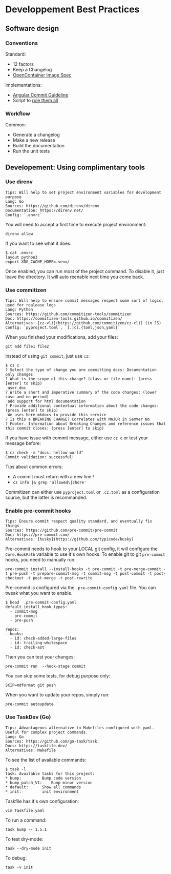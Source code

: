 # Developpement Best Practices

## Software design

### Conventions

Standard:

- 12 factors
- Keep a Changelog
- [OpenContainer Image Spec](https://github.com/angular/angular.js/blob/master/DEVELOPERS.md#-git-commit-guidelines)

Implementations:

- [Angular Commit Guideline](https://github.com/angular/angular.js/blob/master/DEVELOPERS.md#-git-commit-guidelines)
- Script to [rule them all](https://github.com/github/scripts-to-rule-them-all/tree/master/script)

### Workflow

Common:

- Generate a changelog
- Make a new release
- Build the documentation
- Run the unit tests

## Developement: Using complimentary tools

### Use direnv

```
Tips: Will help to set project environment variables for development purpose
Lang: Go
Sources: https://github.com/direnv/direnv
Documentation: https://direnv.net/
Config: `.envrc`
```

You will need to accept a first time to execute project environment:

```
direnv allow
```

If you want to see what it does:

```
$ cat .envrc
layout python3
export XDG_CACHE_HOME=.venv/
```

Once enabled, you can run most of the project command. To disable it, just leave the directory. It will
auto reenable next time you come back.

### Use commitizen

```
Tips: Will help to ensure commit messages respect some sort of logic, used for realease logs
Lang: Python
Sources: https://github.com/commitizen-tools/commitizen
Doc: https://commitizen-tools.github.io/commitizen/
Alternatives: [cz-vli](https://github.com/commitizen/cz-cli) (in JS)
Config: `pyproject.toml`, `[.]cz.{toml,json,yaml}`
```

When you finished your modifications, add your files:

```
git add file1 file2
```

Instead of using `git commit`, just use `cz`:

```
$ cz c
? Select the type of change you are committing docs: Documentation only changes
? What is the scope of this change? (class or file name): (press [enter] to skip)
 user_doc
? Write a short and imperative summary of the code changes: (lower case and no period)
 add support for html documentation
? Provide additional contextual information about the code changes: (press [enter] to skip)
 We uses here mkdocs to provide this service
? Is this a BREAKING CHANGE? Correlates with MAJOR in SemVer No
? Footer. Information about Breaking Changes and reference issues that this commit closes: (press [enter] to skip)
```

If you have issue with commit message, either use `cz c` or test your message before:

```
$ cz check -m "docs: hellow world"
Commit validation: successful!
```

Tips about common errors:

- A commit must return with a new line !
- `cz info |& grep 'allowed\|chore'`

Commitizen can either use `pyproject.toml` or `.cz.toml` as a configuration source, but the latter is recommanded.

### Enable pre-commit hooks

```
Tips: Ensure commit respect quality standard, and eventually fix things
Sources: https://github.com/pre-commit/pre-commit
Doc: https://pre-commit.com/
Alternatives: [husky](https://github.com/typicode/husky)
```

Pre-commit needs to hook to your LOCAL git config, it will configure the `Core.HookPath` variable to
use it's own hooks. To enable git to git `pre-commit` hooks, you need to manually run:

```
pre-commit install --install-hooks -t pre-commit -t pre-merge-commit -t pre-push -t prepare-commit-msg -t commit-msg -t post-commit -t post-checkout -t post-merge -t post-rewrite
```

Pre-commit is configured via the `.pre-commit-config.yaml` file. You can tweak what you want to enable.

```
$ head  .pre-commit-config.yaml
default_install_hook_types:
  - commit-msg
  - pre-commit
  - pre-push

repos:
- hooks:
  - id: check-added-large-files
  - id: trailing-whitespace
  - id: check-ast

```

Then you can test your changes:

```
pre-commit run  --hook-stage commit
```

You can skip some tests, for debug purpose only:

```
SKIP=mdformat git push
```

When you want to update your repos, simply run:

```
pre-commit autoupdate
```

### Use TaskDev (Go)

```
Tips: Advantageous alternative to Makefiles configured with yaml. Useful for complex project commands.
Lang: Go
Sources: https://github.com/go-task/task
Docs: https://taskfile.dev/
Alternatives: Makefile
```

To see the list of available commands:

```
$ task -l
task: Available tasks for this project:
* bump: 		Bump code version
* bump_patch_V1: 	Bump minor version
* default: 		Show all commands
* init: 		init environment
```

Taskfile has it's own configuration:

```
vim Taskfile.yaml
```

To run a command:

```
task bump -- 1.5.1
```

To test dry-mode:

```
task --dry-mode init
```

To debug:

```
task -v init
```
